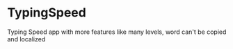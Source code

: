 # TypingSpeed
Typing Speed app with more features like many levels, word can't be copied and localized

